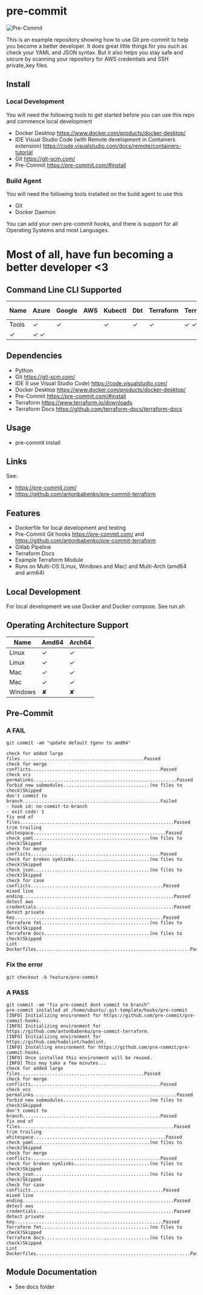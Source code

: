 # pre-commit

![Pre-Commit](images/009-owl.png?raw=true "Pre-Commit")

This is an example repository showing how to use Git pre-commit to help you become a better developer.
It does great little things for you such as check your YAML and JSON syntax. But it also helps you stay safe and secure by scanning your repository for AWS credentials and SSH private_key files.

## Install

### Local Development
You will need the following tools to get started before you can use this repo and commence local development

- Docker Desktop
  https://www.docker.com/products/docker-desktop/
- IDE Visual Studio Code (with Remote development in Containers extension)
  https://code.visualstudio.com/docs/remote/containers-tutorial
- Git
  https://git-scm.com/
- Pre-Commit
  https://pre-commit.com/#install

### Build Agent
You will need the following tools installed on the build agent to use this

- Git
- Docker Daemon

You can add your own pre-commit hooks, and there is support for all Operating Systems and most Languages.

Most of all, have fun becoming a better developer <3
=======
## Command Line CLI Supported
| Name | Azure | Google | AWS | Kubectl | Dbt | Terraform | Terragrunt | TFENV | Python | Pip | Packer | Cookiecutter | Pre-Commit |
|------|-------|--------|-----|-------|-------|-----------|------------|-------|--------|-----|--------|--------------|------------|
| Tools | ✓   | ✓ | | ✓   | ✓     | ✓     |         ✓            ✓ |    ✓ |     ✓ |  ✓ |     ✓      |
✓ |         ✓ ✓ |

## Dependencies
- Python
- Git https://git-scm.com/
- IDE (I use Visual Studio Code) https://code.visualstudio.com/
- Docker Desktop https://www.docker.com/products/docker-desktop/
- Pre-Commit https://pre-commit.com/#install
- Terraform https://www.terraform.io/downloads
- Terraform Docs https://github.com/terraform-docs/terraform-docs

## Usage
- pre-commit install

## Links
See:
- https://pre-commit.com/
- https://github.com/antonbabenko/pre-commit-terraform

## Features
- Dockerfile for local development and testing
- Pre-Commit Git hooks https://pre-commit.com/ and https://github.com/antonbabenko/pre-commit-terraform
- Gitlab Pipeline
- Terraform Docs
- Example Terraform Module
- Runs on Multi-OS (Linux, Windows and Mac) and Multi-Arch (amd64 and arm64)

## Local Development
For local development we use Docker and Docker compose. See run.sh

## Operating Architecture Support
| Name | Amd64 | Arch64 |
|------|-------|--------|
| Linux | ✓ | ✓ |
| Linux | ✓ | ✓ |
| Mac | ✓ | ✓ |
| Mac | ✓ | ✓ |
| Windows | ✘ | ✘ |

## Pre-Commit

### A FAIL
```shell
git commit -am "update default tgenv to amd64"

check for added large files..............................................Passed
check for merge conflicts................................................Passed
check vcs permalinks.....................................................Passed
forbid new submodules................................(no files to check)Skipped
don't commit to branch...................................................Failed
- hook id: no-commit-to-branch
- exit code: 1
fix end of files.........................................................Passed
trim trailing whitespace.................................................Passed
check yaml...........................................(no files to check)Skipped
check for merge conflicts................................................Passed
check for broken symlinks............................(no files to check)Skipped
check json...........................................(no files to check)Skipped
check for case conflicts.................................................Passed
mixed line ending........................................................Passed
detect aws credentials...................................................Passed
detect private key.......................................................Passed
Terraform fmt........................................(no files to check)Skipped
Terraform docs.......................................(no files to check)Skipped
Lint Dockerfiles.........................................................Passed
```

### Fix the error
`git checkout -b feature/pre-commit`

### A PASS
```shell
git commit -am "fix pre-commit dont commit to branch"
pre-commit installed at /home/ubuntu/.git-template/hooks/pre-commit
[INFO] Initializing environment for https://github.com/pre-commit/pre-commit-hooks.
[INFO] Initializing environment for https://github.com/antonbabenko/pre-commit-terraform.
[INFO] Initializing environment for https://github.com/hadolint/hadolint.
[INFO] Installing environment for https://github.com/pre-commit/pre-commit-hooks.
[INFO] Once installed this environment will be reused.
[INFO] This may take a few minutes...
check for added large files..............................................Passed
check for merge conflicts................................................Passed
check vcs permalinks.....................................................Passed
forbid new submodules................................(no files to check)Skipped
don't commit to branch...................................................Passed
fix end of files.........................................................Passed
trim trailing whitespace.................................................Passed
check yaml...........................................(no files to check)Skipped
check for merge conflicts................................................Passed
check for broken symlinks............................(no files to check)Skipped
check json...........................................(no files to check)Skipped
check for case conflicts.................................................Passed
mixed line ending........................................................Passed
detect aws credentials...................................................Passed
detect private key.......................................................Passed
Terraform fmt........................................(no files to check)Skipped
Terraform docs.......................................(no files to check)Skipped
Lint Dockerfiles.........................................................Passed
```

## Module Documentation
- See docs folder
